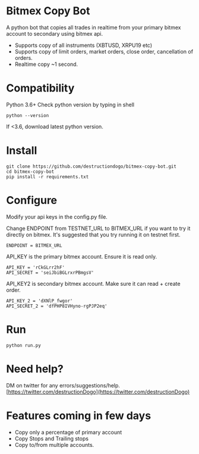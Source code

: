 # Bitmex Copy Bot

A python bot that copies all trades in realtime from your primary bitmex account to secondary using bitmex api.
- Supports copy of all instruments (XBTUSD, XRPU19 etc)
- Supports copy of limit orders, market orders, close order, cancellation of orders.
- Realtime copy ~1 second.

# Compatibility
Python 3.6+
Check python version by typing in shell

    python --version

If <3.6, download latest python version.

# Install

    git clone https://github.com/destructiondogo/bitmex-copy-bot.git
    cd bitmex-copy-bot
    pip install -r requirements.txt

# Configure
Modify your api keys in the config.py file.

Change ENDPOINT from TESTNET_URL to BITMEX_URL if you want to try it directly on bitmex. It's suggested that you try running it on testnet first.

    ENDPOINT = BITMEX_URL

API_KEY is the primary bitmex account. Ensure it is read only.

    API_KEY = 'rCkGLrr2hF'
    API_SECRET = 'seiJbiBGLrxrPBmgsV'

API_KEY2 is secondary bitmex account. Make sure it can read + create order.

    API_KEY_2 = 'dXNlP_fwgor'
    API_SECRET_2 = 'dfPHP8IVHyno-rgPJP2eq'


# Run
    python run.py

# Need help?

DM on twitter for any errors/suggestions/help.
[https://twitter.com/destructionDogo](https://twitter.com/destructionDogo)

# Features coming in few days
- Copy only a percentage of primary account
- Copy Stops and Trailing stops
- Copy to/from multiple accounts.
